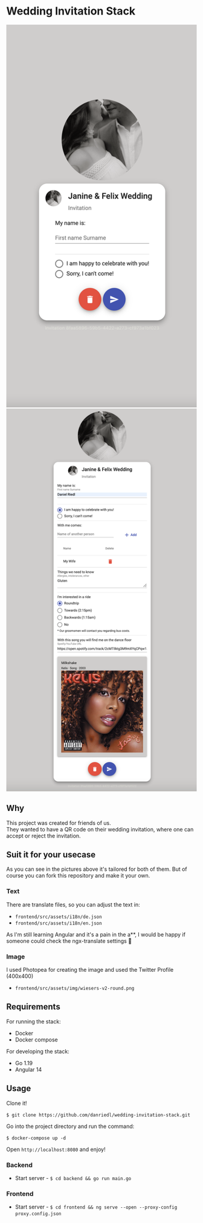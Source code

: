 # Wedding Invitation Stack
<p align="center">
<img src="doc/images/1.png" width="600" height="auto">
<img src="doc/images/2.png" width="600" height="auto">
</p>

## Why
This project was created for friends of us. <br />
They wanted to have a QR code on their wedding invitation, where one can accept or reject the invitation.

## Suit it for your usecase
As you can see in the pictures above it's tailored for both of them.
But of course you can fork this repository and make it your own.

### Text
There are translate files, so you can adjust the text in:
- `frontend/src/assets/i18n/de.json`
- `frontend/src/assets/i18n/en.json`
  
As I'm still learning Angular and it's a pain in the a**, I would be happy if someone could check the ngx-translate settings :poop:
### Image
I used Photopea for creating the image and used the Twitter Profile (400x400)
- `frontend/src/assets/img/wiesers-v2-round.png`

## Requirements
For running the stack:
- Docker
- Docker compose

For developing the stack:
- Go 1.19
- Angular 14
  
## Usage

Clone it!

```
$ git clone https://github.com/danriedl/wedding-invitation-stack.git
```

Go into the project directory and run the command:

```
$ docker-compose up -d
```

Open `http://localhost:8080` and enjoy!

### Backend

- Start server - `$ cd backend && go run main.go`

### Frontend

- Start server - `$ cd frontend && ng serve --open --proxy-config proxy.config.json`
